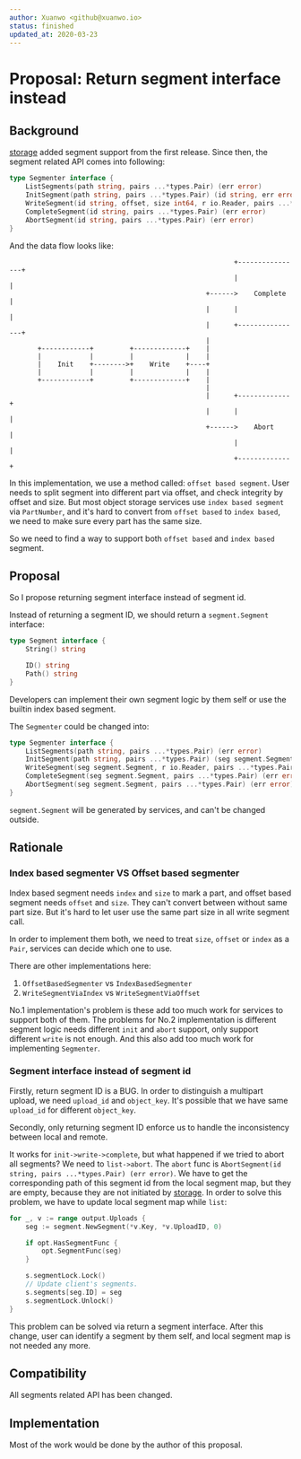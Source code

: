 ```yaml
---
author: Xuanwo <github@xuanwo.io>
status: finished
updated_at: 2020-03-23
---
```


# Proposal: Return segment interface instead

## Background

[storage](https://github.com/Xuanwo/storage) added segment support from the first release. Since then, the segment related API comes into following:

```go
type Segmenter interface {
    ListSegments(path string, pairs ...*types.Pair) (err error)
    InitSegment(path string, pairs ...*types.Pair) (id string, err error)
    WriteSegment(id string, offset, size int64, r io.Reader, pairs ...*types.Pair) (err error)
    CompleteSegment(id string, pairs ...*types.Pair) (err error)
    AbortSegment(id string, pairs ...*types.Pair) (err error)
}
```

And the data flow looks like:

```text
                                                        +----------------+
                                                        |                |
                                                 +------>    Complete    |
                                                 |      |                |
                                                 |      +----------------+
                                                 |
       +------------+         +-------------+    |
       |            |         |             |    |
       |    Init    +-------->+    Write    +----+
       |            |         |             |    |
       +------------+         +-------------+    |
                                                 |
                                                 |      +-------------+
                                                 |      |             |
                                                 +------>    Abort    |
                                                        |             |
                                                        +-------------+
```

In this implementation, we use a method called: `offset based segment`. User needs to split segment into different part via offset, and check integrity by offset and size. But most object storage services use `index based segment` via `PartNumber`, and it's hard to convert from `offset based` to `index based`, we need to make sure every part has the same size.

So we need to find a way to support both `offset based` and `index based` segment.

## Proposal

So I propose returning segment interface instead of segment id.

Instead of returning a segment ID, we should return a `segment.Segment` interface:

```go
type Segment interface {
    String() string

    ID() string
    Path() string
}
```

Developers can implement their own segment logic by them self or use the builtin index based segment.

The `Segmenter` could be changed into:

```go
type Segmenter interface {
    ListSegments(path string, pairs ...*types.Pair) (err error)
    InitSegment(path string, pairs ...*types.Pair) (seg segment.Segment, err error)
    WriteSegment(seg segment.Segment, r io.Reader, pairs ...*types.Pair) (err error)
    CompleteSegment(seg segment.Segment, pairs ...*types.Pair) (err error)
    AbortSegment(seg segment.Segment, pairs ...*types.Pair) (err error)
}
```

`segment.Segment` will be generated by services, and can't be changed outside.

## Rationale

### Index based segmenter VS Offset based segmenter

Index based segment needs `index` and `size` to mark a part, and offset based segment needs `offset` and `size`. They can't convert between without same part size. But it's hard to let user use the same part size in all write segment call.

In order to implement them both, we need to treat `size`, `offset` or `index` as a `Pair`, services can decide which one to use.

There are other implementations here:

1. `OffsetBasedSegmenter` vs `IndexBasedSegmenter`
2. `WriteSegmentViaIndex` vs `WriteSegmentViaOffset`

No.1 implementation's problem is these add too much work for services to support both of them. The problems for No.2 implementation is different segment logic needs different `init` and `abort` support, only support different `write` is not enough. And this also add too much work for implementing `Segmenter`.

### Segment interface instead of segment id

Firstly, return segment ID is a BUG. In order to distinguish a multipart upload, we need `upload_id` and `object_key`. It's possible that we have same `upload_id` for different `object_key`.

Secondly, only returning segment ID enforce us to handle the inconsistency between local and remote.

It works for `init->write->complete`, but what happened if we tried to abort all segments? We need to `list->abort`. The `abort` func is `AbortSegment(id string, pairs ...*types.Pair) (err error)`. We have to get the corresponding path of this segment id from the local segment map, but they are empty, because they are not initiated by [storage](https://github.com/Xuanwo/storage). In order to solve this problem, we have to update local segment map while `list`:

```go
for _, v := range output.Uploads {
    seg := segment.NewSegment(*v.Key, *v.UploadID, 0)

    if opt.HasSegmentFunc {
        opt.SegmentFunc(seg)
    }

    s.segmentLock.Lock()
    // Update client's segments.
    s.segments[seg.ID] = seg
    s.segmentLock.Unlock()
}
```

This problem can be solved via return a segment interface. After this change, user can identify a segment by them self, and local segment map is not needed any more.

## Compatibility

All segments related API has been changed.

## Implementation

Most of the work would be done by the author of this proposal.